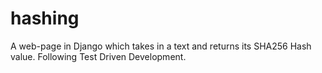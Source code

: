 # hashing
A web-page in Django which takes in a text and returns its SHA256 Hash value. Following Test Driven Development.
